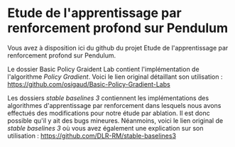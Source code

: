 # Etude de l'apprentissage par renforcement profond sur Pendulum

Vous avez à disposition ici du github du projet Etude de l'apprentissage par renforcement profond sur Pendulum.  

Le dossier Basic Policy Graident Lab contient l'implémentation de l'algorithme _Policy Gradient_. Voici le lien original détaillant son utilisation : https://github.com/osigaud/Basic-Policy-Gradient-Labs  

Les dossiers _stable baselines 3_ contiennent les implémentations des algorithmes d'apprentissage par renforcement dans lesquels nous avons effectués des modifications pour notre étude par ablation. Il est donc possible qu'il y ait des bugs mineures. Néanmoins, voici le lien original de _stable baselines 3_ où vous avez également une explication sur son utilisation :
https://github.com/DLR-RM/stable-baselines3  



